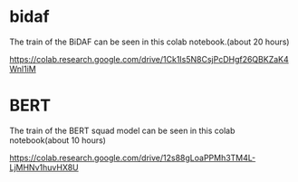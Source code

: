 # bidaf

The train of the BiDAF can be seen in this colab notebook.(about 20 hours)

https://colab.research.google.com/drive/1Ck1Is5N8CsjPcDHgf26QBKZaK4Wnl1iM

# BERT

The train of the BERT squad model can be seen in this colab notebook(about 10 hours)

https://colab.research.google.com/drive/12s88gLoaPPMh3TM4L-LjMHNv1huvHX8U
